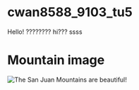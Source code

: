 # cwan8588_9103_tu5
Hello! ????????
hi???
ssss

# Mountain image
![The San Juan Mountains are beautiful!](/assets/images/san-juan-mountains.jpg "San Juan Mountains")